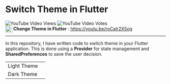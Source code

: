 # Switch Theme in Flutter
![YouTube Video Views](https://img.shields.io/youtube/views/roCaIr2X5og?style=social) ![YouTube Video Votes](https://img.shields.io/youtube/likes/roCaIr2X5og?label=Likes&style=social) <br>
<img align="left" alt="Aditya Thakur | YouTube" width="22px" src="https://cdn.jsdelivr.net/npm/simple-icons@v3/icons/youtube.svg" color />**Change Theme in Flutter** : https://youtu.be/roCaIr2X5og
<hr>

In this repository, I have written code to switch theme in your Flutter application. This is done using a **Provider** for state management and **SharedPreferences** to save the user decision.

<table>
  <tr>
    <td>Light Theme</td>
    <td><img src="https://user-images.githubusercontent.com/53579386/122003624-f4ddcb80-cdd0-11eb-9e47-d307ce35235b.png" alt=""></td>  
  </tr>
  <tr>
    <td>Dark Theme</td>
    <td><img src="https://user-images.githubusercontent.com/53579386/122003619-f3ac9e80-cdd0-11eb-8ed8-0c2437278b1e.png" alt=""></td>
  </tr>
</table>
